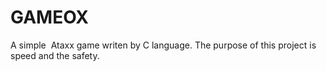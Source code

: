 # GAMEOX
A simple  Ataxx game writen by C language. The purpose of this project is speed and the safety.
